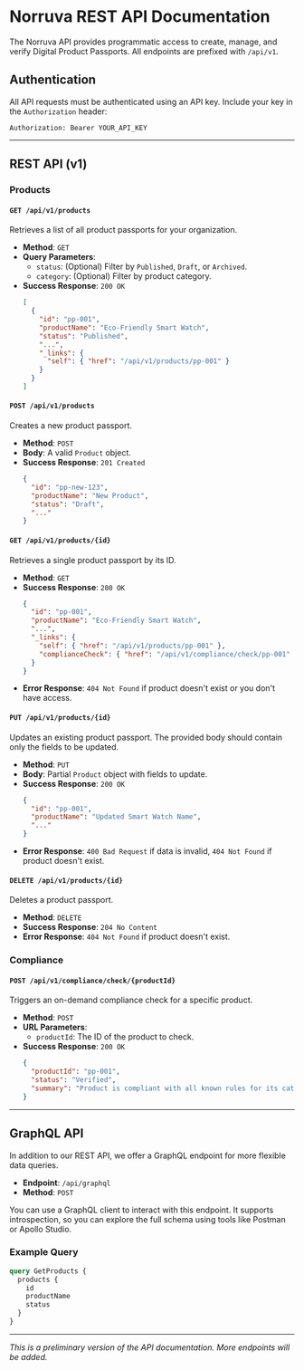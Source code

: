 # Norruva REST API Documentation

The Norruva API provides programmatic access to create, manage, and verify Digital Product Passports. All endpoints are prefixed with `/api/v1`.

## Authentication

All API requests must be authenticated using an API key. Include your key in the `Authorization` header:

`Authorization: Bearer YOUR_API_KEY`

---

## REST API (v1)

### Products

#### `GET /api/v1/products`

Retrieves a list of all product passports for your organization.

-   **Method**: `GET`
-   **Query Parameters**:
    -   `status`: (Optional) Filter by `Published`, `Draft`, or `Archived`.
    -   `category`: (Optional) Filter by product category.
-   **Success Response**: `200 OK`
    ```json
    [
      {
        "id": "pp-001",
        "productName": "Eco-Friendly Smart Watch",
        "status": "Published",
        "...",
        "_links": {
          "self": { "href": "/api/v1/products/pp-001" }
        }
      }
    ]
    ```

#### `POST /api/v1/products`

Creates a new product passport.

-   **Method**: `POST`
-   **Body**: A valid `Product` object.
-   **Success Response**: `201 Created`
    ```json
    {
      "id": "pp-new-123",
      "productName": "New Product",
      "status": "Draft",
      "..."
    }
    ```

#### `GET /api/v1/products/{id}`

Retrieves a single product passport by its ID.

-   **Method**: `GET`
-   **Success Response**: `200 OK`
    ```json
    {
      "id": "pp-001",
      "productName": "Eco-Friendly Smart Watch",
      "...",
      "_links": {
        "self": { "href": "/api/v1/products/pp-001" },
        "complianceCheck": { "href": "/api/v1/compliance/check/pp-001" }
      }
    }
    ```
-   **Error Response**: `404 Not Found` if product doesn't exist or you don't have access.

#### `PUT /api/v1/products/{id}`

Updates an existing product passport. The provided body should contain only the fields to be updated.

-   **Method**: `PUT`
-   **Body**: Partial `Product` object with fields to update.
-   **Success Response**: `200 OK`
    ```json
    {
      "id": "pp-001",
      "productName": "Updated Smart Watch Name",
      "..."
    }
    ```
-   **Error Response**: `400 Bad Request` if data is invalid, `404 Not Found` if product doesn't exist.

#### `DELETE /api/v1/products/{id}`

Deletes a product passport.

-   **Method**: `DELETE`
-   **Success Response**: `204 No Content`
-   **Error Response**: `404 Not Found` if product doesn't exist.

### Compliance

#### `POST /api/v1/compliance/check/{productId}`

Triggers an on-demand compliance check for a specific product.

-   **Method**: `POST`
-   **URL Parameters**:
    -   `productId`: The ID of the product to check.
-   **Success Response**: `200 OK`
    ```json
    {
      "productId": "pp-001",
      "status": "Verified",
      "summary": "Product is compliant with all known rules for its category."
    }
    ```

---

## GraphQL API

In addition to our REST API, we offer a GraphQL endpoint for more flexible data queries.

- **Endpoint**: `/api/graphql`
- **Method**: `POST`

You can use a GraphQL client to interact with this endpoint. It supports introspection, so you can explore the full schema using tools like Postman or Apollo Studio.

### Example Query

```graphql
query GetProducts {
  products {
    id
    productName
    status
  }
}
```

---
_This is a preliminary version of the API documentation. More endpoints will be added._
